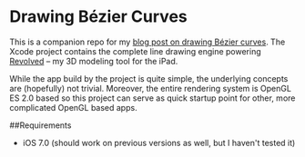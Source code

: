 Drawing Bézier Curves
=====================

This is a companion repo for my [blog post on drawing Bézier curves](http://ciechanowski.me/blog/2014/02/18/drawing_bezier_curves/). The Xcode project contains the complete line drawing engine powering [Revolved](http://revolvedapp.com) – my 3D modeling tool for the iPad.

While the app build by the project is quite simple, the underlying concepts are (hopefully) not trivial. Moreover, the entire rendering system is OpenGL ES 2.0 based so this project can serve as quick startup point for other, more complicated OpenGL based apps.

##Requirements

- iOS 7.0 (should work on previous versions as well, but I haven't tested it)


